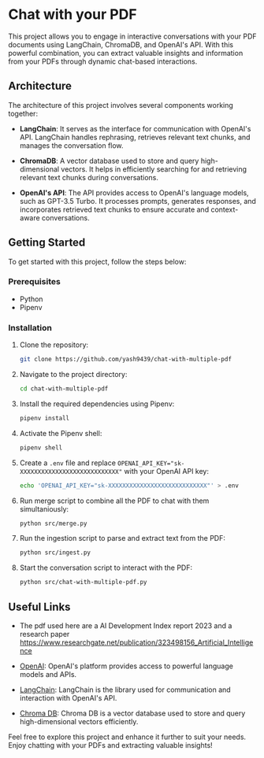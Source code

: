 # Chat with your PDF

This project allows you to engage in interactive conversations with your PDF documents using LangChain, ChromaDB, and OpenAI's API. With this powerful combination, you can extract valuable insights and information from your PDFs through dynamic chat-based interactions.

## Architecture

The architecture of this project involves several components working together:

- **LangChain**: It serves as the interface for communication with OpenAI's API. LangChain handles rephrasing, retrieves relevant text chunks, and manages the conversation flow.

- **ChromaDB**: A vector database used to store and query high-dimensional vectors. It helps in efficiently searching for and retrieving relevant text chunks during conversations.

- **OpenAI's API**: The API provides access to OpenAI's language models, such as GPT-3.5 Turbo. It processes prompts, generates responses, and incorporates retrieved text chunks to ensure accurate and context-aware conversations.

## Getting Started

To get started with this project, follow the steps below:

### Prerequisites

- Python
- Pipenv

### Installation

1. Clone the repository:

   ```bash
   git clone https://github.com/yash9439/chat-with-multiple-pdf
   ```

2. Navigate to the project directory:

   ```bash
   cd chat-with-multiple-pdf
   ```

3. Install the required dependencies using Pipenv:

   ```bash
   pipenv install
   ```

4. Activate the Pipenv shell:

   ```bash
   pipenv shell
   ```

5. Create a `.env` file and replace `OPENAI_API_KEY="sk-XXXXXXXXXXXXXXXXXXXXXXXXXXXX"` with your OpenAI API key:

   ```bash
   echo 'OPENAI_API_KEY="sk-XXXXXXXXXXXXXXXXXXXXXXXXXXXX"' > .env
   ```

6. Run merge script to combine all the PDF to chat with them simultaniously:

   ```bash
   python src/merge.py
   ```

7. Run the ingestion script to parse and extract text from the PDF:

   ```bash
   python src/ingest.py
   ```

8. Start the conversation script to interact with the PDF:

   ```bash
   python src/chat-with-multiple-pdf.py
   ```

## Useful Links
- The pdf used here are a AI Development Index report 2023 and a research paper https://www.researchgate.net/publication/323498156_Artificial_Intelligence

- [OpenAI](https://platform.openai.com/): OpenAI's platform provides access to powerful language models and APIs.

- [LangChain](https://python.langchain.com/en/latest/index.html): LangChain is the library used for communication and interaction with OpenAI's API.

- [Chroma DB](https://docs.trychroma.com/): Chroma DB is a vector database used to store and query high-dimensional vectors efficiently.


Feel free to explore this project and enhance it further to suit your needs. Enjoy chatting with your PDFs and extracting valuable insights!